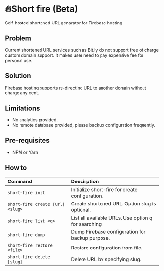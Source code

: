 # 🔥Short fire (Beta)
Self-hosted shortened URL genarator for Firebase hosting

## Problem
Current shortened URL services such as Bit.ly do not support free of charge custom domain support. It makes user need to pay expensive fee for personal use.

## Solution
Firebase hosting supports re-directing URL to another domain without charge any cent. 

## Limitations
- No analytics provided.
- No remote database provided, please backup configuration frequently.

## Pre-requisites
- NPM or Yarn

## How to
 | Command                | Descirption |
 | :--------------------- |:-------------|
 | `short-fire init`                   | Initialize short-fire for create configuration.
 | `short-fire create [url] <slug> `   | Create shortened URL. Option slug is optional.
 | `short-fire list <q>`               | List all available URLs. Use option q for searching.
 | `short-fire dump`                   | Dump Firebase configuration for backup purpose.
 | `short-fire restore <file>`         | Restore configuration from file.
 | `short-fire delete [slug]`          | Delete URL by specifying slug.
